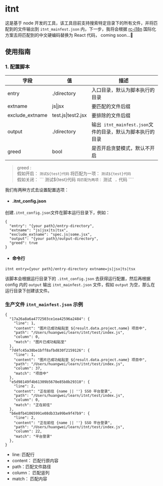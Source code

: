 # itnt
这是基于 node 开发的工具，该工具目前支持搜索特定目录下的所有文件，并将匹配到的文件输出到 ``itnt_mainfest.json`` 内，下一步，我将会根据 [rc-i18n](https://github.com/BertieGo/react-i18n) 国际化方案去将匹配到的中文硬编码替换为 React 代码， coming soon...🎉

## 使用指南

### 1. 配置脚本
|   字段  |  值 |  描述 | 
|  ----  | ----  | ---- | 
| entry  | ./directory | 入口目录，默认为脚本执行的目录 | 
| extname  | js&#124;jsx | 要匹配的文件后缀|
| exclude_extname | test.js&#124;test2.jsx| 要排除的文件后缀|
| output  | ./directory | 输出`` itnt_mainfest.json``文件的目录，默认为脚本执行的目录| 
| greed  | bool | 是否开启贪婪模式，默认不开启 | 

> greed :   
假如开启：
```` 测试${test}代码 ```` 将匹配为一项： ```` 测试${test}代码 ````   
假如关闭：
``` 测试${test}代码 ```` 将匹配为两项： ```` 测试 ```` ，````代码 ```` 

我们有两种方式去设置配置选项：
- #### .itnt_config.json
创建```.itnt_config.json```文件在脚本运行目录下，例如：
````
{
  "entry": "{your path}/entry-directory",
  "extname": "js|jsx|ts|tsx",
  "exclude_extname": "spec.js|some.jsx",
  "output": "{your path}/output-directory",
  "greed": true
}
````
- #### 命令行

````
itnt entry={your path}/entry-directory extname=js|jsx|ts|tsx
````

该脚本会根据运行目录下的 ``.itnt_config.json`` 去获得运行配置，然后再根据 config 内的 ``output`` 输出 ``itnt_mainfest.json``
文件，假如 ``output`` 为空，那么在运行目录下创建该文件。


### 生产文件 ``itnt_mainfest.json`` 示例
```angular2html
{
  "17a26a8a6a4772503ce1ea42596a2484": {
    "line": 1,
    "content": "图片已成功粘贴至 ${result.data.project.name} 项目中",
    "path": "/Users/huangwei/learn/itnt/test/index.js",
    "column": 0,
    "match": "图片已成功粘贴至"
  },
  "7d4fc45a38be1bff8afbd830f2159126": {
    "line": 1,
    "content": "图片已成功粘贴至 ${result.data.project.name} 项目中",
    "path": "/Users/huangwei/learn/itnt/test/index.js",
    "column": 37,
    "match": "项目中"
  },
  "e5d98149f4b61309b5670e85b8b29310": {
    "line": 2,
    "content": "正在前往 {name || ''} SSO 平台登录",
    "path": "/Users/huangwei/learn/itnt/test/index.js",
    "column": 0,
    "match": "正在前往"
  },
  "b6e8fb41065991e08db33a99be9f47b9": {
    "line": 2,
    "content": "正在前往 {name || ''} SSO 平台登录",
    "path": "/Users/huangwei/learn/itnt/test/index.js",
    "column": 22,
    "match": "平台登录"
  },
}
```
- line: 匹配行
- content： 匹配行原内容
- path：匹配文件路径
- column： 匹配竖列
- match： 匹配内容